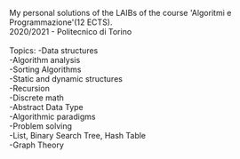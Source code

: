 My personal solutions of the LAIBs of the course 'Algoritmi e Programmazione'(12 ECTS).</br>
2020/2021 - Politecnico di Torino</br>
</br>Topics:
-Data structures</br>
-Algorithm analysis</br>
-Sorting Algorithms</br>
-Static and dynamic structures</br>
-Recursion</br>
-Discrete math</br>
-Abstract Data Type</br>
-Algorithmic paradigms</br>
-Problem solving</br>
-List, Binary Search Tree, Hash Table</br>
-Graph Theory</br>




